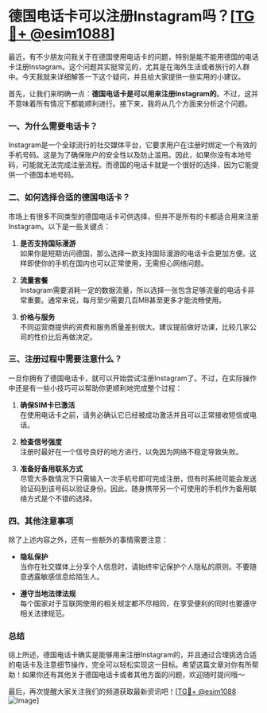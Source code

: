 # 德国电话卡可以注册Instagram吗？[[TG💪+ @esim1088](https://t.me/s/esim1088)]

最近，有不少朋友问我关于在德国使用电话卡的问题，特别是能不能用德国的电话卡注册Instagram。这个问题其实挺常见的，尤其是在海外生活或者旅行的人群中。今天我就来详细解答一下这个疑问，并且给大家提供一些实用的小建议。

首先，让我们来明确一点：**德国电话卡是可以用来注册Instagram的**。不过，这并不意味着所有情况下都能顺利进行。接下来，我将从几个方面来分析这个问题。

### 一、为什么需要电话卡？

Instagram是一个全球流行的社交媒体平台，它要求用户在注册时绑定一个有效的手机号码。这是为了确保账户的安全性以及防止滥用。因此，如果你没有本地号码，可能就无法完成注册流程。而德国的电话卡就是一个很好的选择，因为它能提供一个德国本地号码。

### 二、如何选择合适的德国电话卡？

市场上有很多不同类型的德国电话卡可供选择，但并不是所有的卡都适合用来注册Instagram。以下是一些关键点：

1. **是否支持国际漫游**  
   如果你是短期访问德国，那么选择一款支持国际漫游的电话卡会更加方便。这样即使你的手机在国内也可以正常使用，无需担心网络问题。

2. **流量套餐**  
   Instagram需要消耗一定的数据流量，所以选择一张包含足够流量的电话卡非常重要。通常来说，每月至少需要几百MB甚至更多才能流畅使用。

3. **价格与服务**  
   不同运营商提供的资费和服务质量差别很大。建议提前做好功课，比较几家公司的性价比后再做决定。

### 三、注册过程中需要注意什么？

一旦你拥有了德国电话卡，就可以开始尝试注册Instagram了。不过，在实际操作中还是有一些小技巧可以帮助你更顺利地完成整个过程：

1. **确保SIM卡已激活**  
   在使用电话卡之前，请务必确认它已经被成功激活并且可以正常接收短信或电话。

2. **检查信号强度**  
   注册时最好在一个信号良好的地方进行，以免因为网络不稳定导致失败。

3. **准备好备用联系方式**  
   尽管大多数情况下只需输入一次手机号即可完成注册，但有时系统可能会发送验证码到该号码以验证身份。因此，随身携带另一个可使用的手机作为备用联络方式是个不错的选择。

### 四、其他注意事项

除了上述内容之外，还有一些额外的事情需要注意：

- **隐私保护**  
  当你在社交媒体上分享个人信息时，请始终牢记保护个人隐私的原则。不要随意透露敏感信息给陌生人。

- **遵守当地法律法规**  
  每个国家对于互联网使用的相关规定都不尽相同，在享受便利的同时也要遵守相关法律规范。

### 总结

综上所述，德国电话卡确实是能够用来注册Instagram的，并且通过合理挑选合适的电话卡及注意细节操作，完全可以轻松实现这一目标。希望这篇文章对你有所帮助！如果你还有其他关于德国电话卡或者其他方面的问题，欢迎随时提问哦～ 

最后，再次提醒大家关注我们的频道获取最新资讯吧！[[TG💪+ @esim1088](https://t.me/s/esim1088) ![Image](https://i.postimg.cc/4NQfJmqS/Snipaste-2025-05-13-00-14-12.png)]